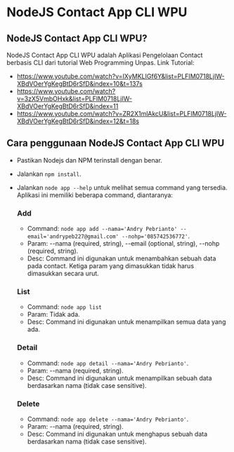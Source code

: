 # NodeJS Contact App CLI WPU

## NodeJS Contact App CLI WPU?
NodeJS Contact App CLI WPU adalah Aplikasi Pengelolaan Contact berbasis CLI dari tutorial Web Programming Unpas.
Link Tutorial:
- https://www.youtube.com/watch?v=IXyMKLIGf6Y&list=PLFIM0718LjIW-XBdVOerYgKegBtD6rSfD&index=10&t=137s
- https://www.youtube.com/watch?v=3zX5VmbOHxk&list=PLFIM0718LjIW-XBdVOerYgKegBtD6rSfD&index=11
- https://www.youtube.com/watch?v=ZR2X1mlAkcU&list=PLFIM0718LjIW-XBdVOerYgKegBtD6rSfD&index=12&t=18s

## Cara penggunaan NodeJS Contact App CLI WPU
- Pastikan Nodejs dan NPM terinstall dengan benar.
- Jalankan `npm install`.
- Jalankan `node app --help` untuk melihat semua command yang tersedia. Aplikasi ini memiliki beberapa command, diantaranya:

  ### Add
  - Command: `node app add --nama='Andry Pebrianto' --email='andrypeb227@gmail.com' --nohp='085742536772'`.
  - Param: --nama (required, string), --email (optional, string), --nohp (required, string).
  - Desc: Command ini digunakan untuk menambahkan sebuah data pada contact. Ketiga param yang dimasukkan tidak harus dimasukkan secara urut.

  ### List
  - Command: `node app list`
  - Param: Tidak ada.
  - Desc: Command ini digunakan untuk menampilkan semua data yang ada.

  ### Detail
  - Command: `node app detail --nama='Andry Pebrianto'`.
  - Param: --nama (required, string).
  - Desc: Command ini digunakan untuk menampilkan sebuah data berdasarkan nama (tidak case sensitive).

  ### Delete
  - Command: `node app delete --nama='Andry Pebrianto'`.
  - Param: --nama (required, string).
  - Desc: Command ini digunakan untuk menghapus sebuah data berdasarkan nama (tidak case sensitive).
